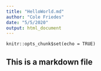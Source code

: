 ```yaml
---
title: "HelloWorld.md"
author: "Cole Friedes"
date: "5/5/2020"
output: html_document
---
```


```{r setup, include=FALSE}
knitr::opts_chunk$set(echo = TRUE)
```

## This is a markdown file